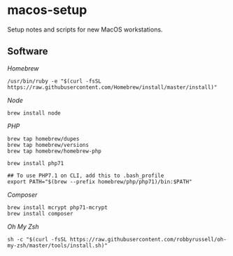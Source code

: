 # macos-setup
Setup notes and scripts for new MacOS workstations.

## Software

*Homebrew*

```
/usr/bin/ruby -e "$(curl -fsSL https://raw.githubusercontent.com/Homebrew/install/master/install)"
```

*Node*

```
brew install node
```

*PHP*

```
brew tap homebrew/dupes
brew tap homebrew/versions
brew tap homebrew/homebrew-php

brew install php71

## To use PHP7.1 on CLI, add this to .bash_profile
export PATH="$(brew --prefix homebrew/php/php71)/bin:$PATH"
```

*Composer*

```
brew install mcrypt php71-mcrypt
brew install composer
```

*Oh My Zsh*

```
sh -c "$(curl -fsSL https://raw.githubusercontent.com/robbyrussell/oh-my-zsh/master/tools/install.sh)"
```
